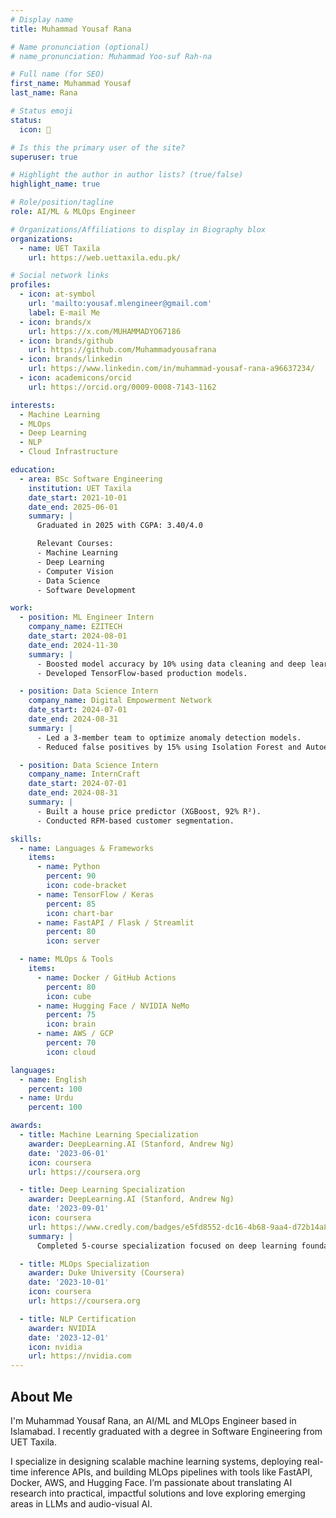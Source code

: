 ```yaml
---
# Display name
title: Muhammad Yousaf Rana

# Name pronunciation (optional)
# name_pronunciation: Muhammad Yoo-suf Rah-na

# Full name (for SEO)
first_name: Muhammad Yousaf
last_name: Rana

# Status emoji
status:
  icon: 🧠

# Is this the primary user of the site?
superuser: true

# Highlight the author in author lists? (true/false)
highlight_name: true

# Role/position/tagline
role: AI/ML & MLOps Engineer

# Organizations/Affiliations to display in Biography blox
organizations:
  - name: UET Taxila
    url: https://web.uettaxila.edu.pk/

# Social network links
profiles:
  - icon: at-symbol
    url: 'mailto:yousaf.mlengineer@gmail.com'
    label: E-mail Me
  - icon: brands/x
    url: https://x.com/MUHAMMADYO67186
  - icon: brands/github
    url: https://github.com/Muhammadyousafrana
  - icon: brands/linkedin
    url: https://www.linkedin.com/in/muhammad-yousaf-rana-a96637234/
  - icon: academicons/orcid
    url: https://orcid.org/0009-0008-7143-1162

interests:
  - Machine Learning
  - MLOps
  - Deep Learning
  - NLP
  - Cloud Infrastructure

education:
  - area: BSc Software Engineering
    institution: UET Taxila
    date_start: 2021-10-01
    date_end: 2025-06-01
    summary: |
      Graduated in 2025 with CGPA: 3.40/4.0

      Relevant Courses:
      - Machine Learning
      - Deep Learning
      - Computer Vision
      - Data Science
      - Software Development

work:
  - position: ML Engineer Intern
    company_name: EZITECH
    date_start: 2024-08-01
    date_end: 2024-11-30
    summary: |
      - Boosted model accuracy by 10% using data cleaning and deep learning (CNNs, RNNs).
      - Developed TensorFlow-based production models.

  - position: Data Science Intern
    company_name: Digital Empowerment Network
    date_start: 2024-07-01
    date_end: 2024-08-31
    summary: |
      - Led a 3-member team to optimize anomaly detection models.
      - Reduced false positives by 15% using Isolation Forest and Autoencoders.

  - position: Data Science Intern
    company_name: InternCraft
    date_start: 2024-07-01
    date_end: 2024-08-31
    summary: |
      - Built a house price predictor (XGBoost, 92% R²).
      - Conducted RFM-based customer segmentation.

skills:
  - name: Languages & Frameworks
    items:
      - name: Python
        percent: 90
        icon: code-bracket
      - name: TensorFlow / Keras
        percent: 85
        icon: chart-bar
      - name: FastAPI / Flask / Streamlit
        percent: 80
        icon: server

  - name: MLOps & Tools
    items:
      - name: Docker / GitHub Actions
        percent: 80
        icon: cube
      - name: Hugging Face / NVIDIA NeMo
        percent: 75
        icon: brain
      - name: AWS / GCP
        percent: 70
        icon: cloud

languages:
  - name: English
    percent: 100
  - name: Urdu
    percent: 100

awards:
  - title: Machine Learning Specialization
    awarder: DeepLearning.AI (Stanford, Andrew Ng)
    date: '2023-06-01'
    icon: coursera
    url: https://coursera.org

  - title: Deep Learning Specialization
    awarder: DeepLearning.AI (Stanford, Andrew Ng)
    date: '2023-09-01'
    icon: coursera
    url: https://www.credly.com/badges/e5fd8552-dc16-4b68-9aa4-d72b14a88c45
    summary: |
      Completed 5-course specialization focused on deep learning foundations, CNNs, sequence models, and deployment strategies. View verified badge on Credly.

  - title: MLOps Specialization
    awarder: Duke University (Coursera)
    date: '2023-10-01'
    icon: coursera
    url: https://coursera.org

  - title: NLP Certification
    awarder: NVIDIA
    date: '2023-12-01'
    icon: nvidia
    url: https://nvidia.com
---
```


## About Me

I'm Muhammad Yousaf Rana, an AI/ML and MLOps Engineer based in Islamabad. I recently graduated with a degree in Software Engineering from UET Taxila.

I specialize in designing scalable machine learning systems, deploying real-time inference APIs, and building MLOps pipelines with tools like FastAPI, Docker, AWS, and Hugging Face. I’m passionate about translating AI research into practical, impactful solutions and love exploring emerging areas in LLMs and audio-visual AI.

